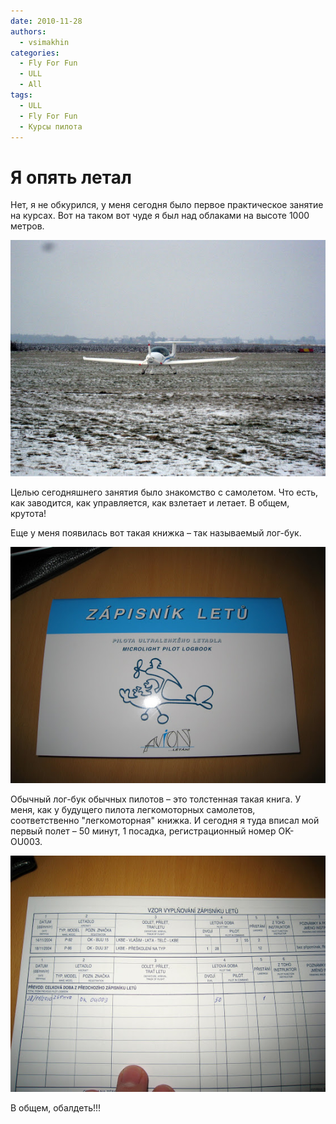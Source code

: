```yaml
---
date: 2010-11-28
authors:
  - vsimakhin
categories:
  - Fly For Fun
  - ULL
  - All
tags:
  - ULL
  - Fly For Fun
  - Курсы пилота
---
```


# Я опять летал

Нет, я не обкурился, у меня сегодня было первое практическое занятие на курсах. Вот на таком вот чуде я был над облаками на высоте 1000 метров.

![ультралайт](IMG_3179.jpg)

<!-- more -->

Целью сегодняшнего занятия было знакомство с самолетом. Что есть, как заводится, как управляется, как взлетает и летает. В общем, крутота!

Еще у меня появилась вот такая книжка – так называемый лог-бук.

![логбук](IMG_3211.jpg)

Обычный лог-бук обычных пилотов – это толстенная такая книга. У меня, как у будущего пилота легкомоторных самолетов, соответственно "легкомоторная" книжка. И сегодня я туда вписал мой первый полет – 50 минут, 1 посадка, регистрационный номер OK-OU003.

![логбук](IMG_3212.jpg)

В общем, обалдеть!!!